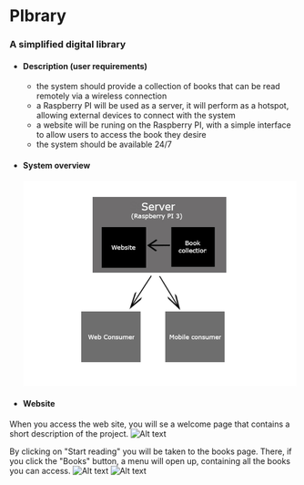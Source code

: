 # PIbrary

### A simplified digital library

* #### Description (user requirements)
  * the system should provide a collection of books that can be read remotely via a wireless connection
  * a Raspberry PI will be used as a server, it will perform as a hotspot, allowing external devices to connect with the system
  * a website will be runing on the Raspberry PI, with a simple interface to allow users to access the book they desire
  * the system should be available 24/7
  
* #### System overview
  ![Alt text](/images/Untitled.jpg)
  
* #### Website

When you access the web site, you will se a welcome page that contains a short description of the project.
![Alt text](/images/site2.jpg)

By clicking on "Start reading" you will be taken to the books page. There, if you click the "Books" button, a menu will open up, containing all the books you can access.
![Alt text](/images/site1.jpg)
![Alt text](/images/site3.jpg)
